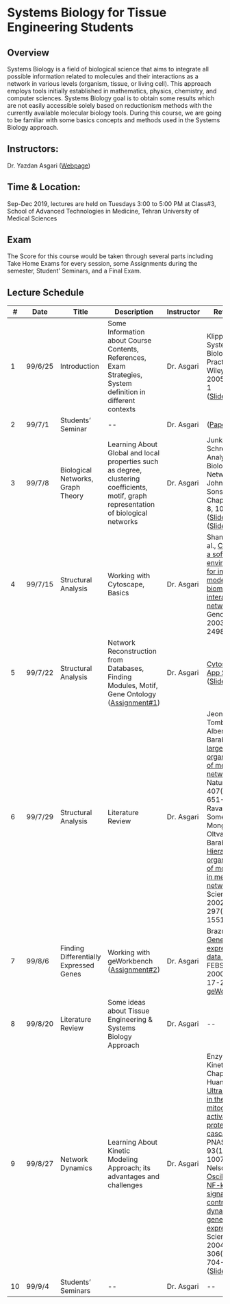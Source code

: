 # Systems Biology for Tissue Engineering Students
## Overview
Systems Biology is a field of biological science that aims to integrate all possible information related to molecules and their interactions as a network in various levels (organism, tissue, or living cell). This approach employs tools initially established in mathematics, physics, chemistry, and computer sciences. Systems Biology goal is to obtain some results which are not easily accessible solely based on reductionism methods with the currently available molecular biology tools. During this course, we are going to be familiar with some basics concepts and methods used in the Systems Biology approach.
## Instructors: 
Dr. Yazdan Asgari ([Webpage](https://yazdan59.github.io/))
## Time & Location: 
Sep-Dec 2019, lectures are held on Tuesdays 3:00 to 5:00 PM at Class#3, School of Advanced Technologies in Medicine, Tehran University of Medical Sciences
## Exam
The Score for this course would be taken through several parts including Take Home Exams for every session, some Assignments during the semester, Student' Seminars, and a Final Exam.
## Lecture Schedule
| # | Date | Title | Description | Instructor |Reference |
| --- | --- | --- | --- | --- | --- |
| 1 | 99/6/25 | Introduction | Some Information about Course Contents, References, Exam Strategies, System definition in different contexts | Dr. Asgari | Klipp, et al., Systems Biology in Practice,  John Wiley & Sons, 2005, Chapter 1<br>([Slide](slides/01_Introduction.pdf)) |
| 2 | 99/7/1 | Students’ Seminar | -- | Dr. Asgari | ([Paper](refs/2013-Systems_biology_characterization_of_engineered_tissues.pdf)) |
| 3 | 99/7/8 | Biological Networks, Graph Theory | Learning About Global and local properties such as degree, clustering coefficients, motif, graph representation of biological networks | Dr. Asgari | Junker, Schreiber, Analysis of Biological Networks,  John Wiley & Sons, 2008, Chapters 2 to 8, 10, and 13<br>([Slide1](slides/03_Biological_Networks.pdf))<br>([Slide2](slides/03_Graph_Theory.pdf)) |
| 4 | 99/7/15 | Structural Analysis  | Working with Cytoscape, Basics | Dr. Asgari | Shannon, et al., [Cytoscape: a software environment for integrated models of biomolecular interaction networks](http://www.ncbi.nlm.nih.gov/pubmed/14597658), Genome Res., 2003, 13(11), 2498-504 |
| 5 | 99/7/22 | Structural Analysis | Network Reconstruction from Databases, Finding Modules, Motif, Gene Ontology<br>([Assignment#1](assignment/Assignment1.pdf)) | Dr. Asgari | [Cytoscape App Store](http://apps.cytoscape.org/)<br>([Slide](slides/07_Gene_Ontology.pdf)) |
| 6 | 99/7/29 | Structural Analysis | Literature Review | Dr. Asgari | Jeong, Tombor, Albert, Oltvai, Barabasi, [The large-scale organization of metabolic networks](http://www.ncbi.nlm.nih.gov/pubmed/11034217), Nature, 2000, 407(6804), 651-4<br> Ravasz, Somera, Mongru, Oltvai, Barabasi, [Hierarchical organization of modularity in metabolic networks](http://www.ncbi.nlm.nih.gov/pubmed/12202830), Science, 2002, 297(5586), 1551-5 |
| 7 | 99/8/6 | Finding Differentially Expressed Genes | Working with geWorkbench<br>([Assignment#2](assignment/Assignment2.pdf)) | Dr. Asgari | Brazma, Vilo, [Gene expression data analysis](https://www.ncbi.nlm.nih.gov/pubmed/10967323), FEBS Lett. 2000, 480(1), 17-24<br>[geWorkbench](http://wiki.c2b2.columbia.edu/workbench/index.php/Home) |
| 8 | 99/8/20 | Literature Review | Some ideas about Tissue Engineering & Systems Biology Approach | Dr. Asgari | -- |
| 9 | 99/8/27 | Network Dynamics | Learning About Kinetic Modeling Approach; its advantages and challenges | Dr. Asgari | Enzyme Kinetics, Chapter 10<br>Huang, et al., [Ultrasensitivity in the mitogen-activated protein kinase cascade](http://www.ncbi.nlm.nih.gov/pubmed/8816754), PNAS, 1996, 93(19), 10078-83<br>Nelson, et al., [Oscillations in NF-kappaB signaling control the dynamics of gene expression](http://www.ncbi.nlm.nih.gov/pubmed/15499023), Science, 2004, 306(5696), 704-8<br>([Slide](slides/13_Kinetic_Modeling.pdf)) |
| 10 | 99/9/4 | Students’ Seminars | -- | Dr. Asgari | -- |
